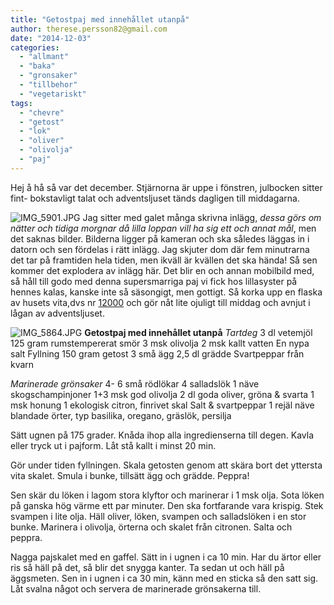 ```yaml
---
title: "Getostpaj med innehållet utanpå"
author: therese.persson82@gmail.com
date: "2014-12-03"
categories: 
  - "allmant"
  - "baka"
  - "gronsaker"
  - "tillbehor"
  - "vegetariskt"
tags: 
  - "chevre"
  - "getost"
  - "lok"
  - "oliver"
  - "olivolja"
  - "paj"
---
```


Hej å hå så var det december. Stjärnorna är uppe i fönstren, julbocken sitter fint- bokstavligt talat och adventsljuset tänds dagligen till middagarna.  
  
![IMG_5901.JPG](/static/img/IMG_5901.jpg)
Jag sitter med galet många skrivna inlägg, _dessa görs om nätter och tidiga morgnar då lilla loppan vill ha sig ett och annat mål_, men det saknas bilder. Bilderna ligger på kameran och ska således läggas in i datorn och sen fördelas i rätt inlägg. Jag skjuter dom där fem minutrarna det tar på framtiden hela tiden, men ikväll är kvällen det ska hända! Så sen kommer det explodera av inlägg här. Det blir en och annan mobilbild med, så håll till godo med denna supersmarriga paj vi fick hos lillasyster på hennes kalas, kanske inte så säsongigt, men gottigt. Så korka upp en flaska av husets vita,dvs nr [12000](/posts/12000/) och gör nåt lite ojuligt till middag och avnjut i lågan av adventsljuset.  
  
![IMG_5864.JPG](/static/img/IMG_5864.jpg)
**Getostpaj med innehållet utanpå** _Tartdeg_ 3 dl vetemjöl 125 gram rumstempererat smör 3 msk olivolja 2 msk kallt vatten En nypa salt Fyllning 150 gram getost 3 små ägg 2,5 dl grädde Svartpeppar från kvarn

_Marinerade grönsaker_ 4- 6 små rödlökar 4 salladslök 1 näve skogschampinjoner 1+3 msk god olivolja 2 dl goda oliver, gröna & svarta 1 msk honung 1 ekologisk citron, finrivet skal Salt & svartpeppar 1 rejäl näve blandade örter, typ basilika, oregano, gräslök, persilja

Sätt ugnen på 175 grader. Knåda ihop alla ingredienserna till degen. Kavla eller tryck ut i pajform. Låt stå kallt i minst 20 min.

Gör under tiden fyllningen. Skala getosten genom att skära bort det yttersta vita skalet. Smula i bunke, tillsätt ägg och grädde. Peppra!

Sen skär du löken i lagom stora klyftor och marinerar i 1 msk olja. Sota löken på ganska hög värme ett par minuter. Den ska fortfarande vara krispig. Stek svampen i lite olja. Häll oliver, löken, svampen och salladslöken i en stor bunke. Marinera i olivolja, örterna och skalet från citronen. Salta och peppra.

Nagga pajskalet med en gaffel. Sätt in i ugnen i ca 10 min. Har du ärtor eller ris så häll på det, så blir det snygga kanter. Ta sedan ut och häll på äggsmeten. Sen in i ugnen i ca 30 min, känn med en sticka så den satt sig. Låt svalna något och servera de marinerade grönsakerna till.
